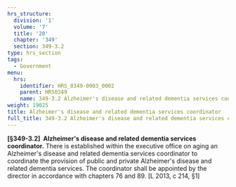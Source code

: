 ```yaml
---
hrs_structure:
  division: '1'
  volume: '7'
  title: '20'
  chapter: '349'
  section: 349-3.2
type: hrs_section
tags:
  - Government
menu:
  hrs:
    identifier: HRS_0349-0003_0002
    parent: HRS0349
    name: 349-3.2 Alzheimer's disease and related dementia services coordinator
weight: 19025
title: Alzheimer's disease and related dementia services coordinator
full_title: 349-3.2 Alzheimer's disease and related dementia services coordinator
---
```

**[§349-3.2]  Alzheimer's disease and related dementia services coordinator.** There is established within the executive office on aging an Alzheimer's disease and related dementia services coordinator to coordinate the provision of public and private Alzheimer's disease and related dementia services. The coordinator shall be appointed by the director in accordance with chapters 76 and 89\. [L 2013, c 214, §1]